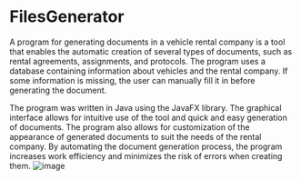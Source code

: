 # FilesGenerator
A program for generating documents in a vehicle rental company is a tool that enables the automatic creation of several types of documents, such as rental agreements, assignments, and protocols. The program uses a database containing information about vehicles and the rental company. If some information is missing, the user can manually fill it in before generating the document.

The program was written in Java using the JavaFX library. The graphical interface allows for intuitive use of the tool and quick and easy generation of documents. The program also allows for customization of the appearance of generated documents to suit the needs of the rental company. By automating the document generation process, the program increases work efficiency and minimizes the risk of errors when creating them.
![image](https://github.com/karol940717/FilesGenerator/assets/78057688/9d3cd51b-4e59-4ae3-9cd6-b08df1ff832d)
